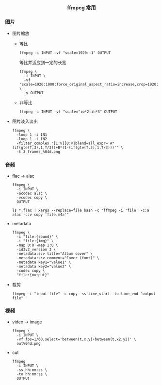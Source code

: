 <h3 align='center'> ffmpeg 常用 </h3>

### 图片

- 图片缩放

  - 等比

    ```shell
    ffmpeg -i INPUT -vf "scale=1920:-1" OUTPUT
    ```

    等比并适应到一定的长宽

    ```shell
    ffmpeg \
      -i INPUT \
      -vf "scale=1920:1080:force_original_aspect_ratio=increase,crop=1920:1080" \
      -y OUTPUT

    ```

  - 非等比

    ```shell
    ffmpeg -i INPUT -vf "scale="iw*2:ih*3" OUTPUT
    ```

- 图片淡入淡出

  ```shell
  ffmpeg \
    -loop 1 -i IN1
    -loop 1 -i IN2
    -filter_complex "[1:v][0:v]blend=all_expr='A*(if(gte(T,3),1,T/3))+B*(1-(if(gte(T,3),1,T/3)))'" \
    -t 3 frames_%04d.png
  ```

### 音频

- flac -> alac

  ```shell
  ffmpeg \
    -i INPUT \
    -acodec alac \
    -vcodec copy \
    OUTPUT
  ```
  ```shell
  ls *.flac | xargs --replace=file bash -c "ffmpeg -i 'file' -c:a alac -c:v copy 'file.m4a'"
  ```

- metadata
  ```shell
  ffmpeg \
    -i "file:{sound}" \
    -i "file:{img}" \
    -map 0:0 -map 1:0 \
    -id3v2_version 3 \
    -metadata:s:v title="Album cover" \
    -metadata:s:v comment="Cover (font)" \
    -metadata key1="value1" \
    -metadata key2="value2" \
    -codec copy \
    "file:{output}"
  ```
  
- 裁剪

  ```shell
  ffmpeg -i "input file" -c copy -ss time_start -to time_end "output file"
  ```

### 视频

- video -> image

  ```shell
  ffmpeg \
    -i INPUT \
    -vf fps=1/60,select='between(t,x,y)+between(t,x2,y2)' \
    out%04d.png
  ```

- cut

  ```shell
  ffmpeg
    -i INPUT \
    -ss hh:mm:ss \
    -to hh:mm:ss \
    OUTPUT
  ```

